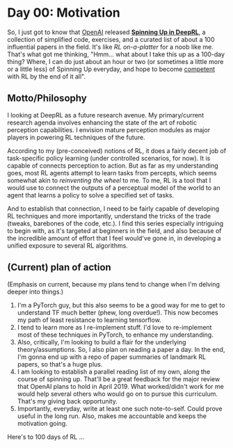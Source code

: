 # Day 00: Motivation

So, I just got to know that [OpenAI](https://openai.com/) released **[Spinning Up in DeepRL](https://spinningup.openai.com/en/latest/)**, a collection of simplified code, exercises, and a curated list of about a 100 influential papers in the field. It's like _RL on-a-platter_ for a noob like me. That's what got me thinking, "Hmm... what about I take this up as a 100-day thing? Where, I can do just about an hour or two (or sometimes a little more or a little less) of Spinning Up everyday, and hope to become [competent](https://en.wikipedia.org/wiki/Dreyfus_model_of_skill_acquisition) with RL by the end of it all".


## Motto/Philosophy

I looking at DeepRL as a future research avenue. My primary/current research agenda involves enhancing the state of the art of robotic perception capabilities. I envision mature perception modules as major players in powering RL techniques of the future. 

According to my (pre-conceived) notions of RL, it does a fairly decent job of task-specific policy learning (under controlled scenarios, for now). It is capable of connects perception to action. But as far as my understanding goes, most RL agents attempt to learn tasks from percepts, which seems somewhat akin to _reinventing the wheel_ to me. To me, RL is a tool that I would use to connect the outputs of a perceptual model of the world to an agent that learns a policy to solve a specified set of tasks.

And to establish that connection, I need to be fairly capable of developing RL techniques and more importantly, understand the tricks of the trade (tweaks, barebones of the code, etc.). I find this series especially intriguing to begin with, as it's targeted at beginners in the field, and also because of the incredible amount of effort that I feel would've gone in, in developing a unified exposure to several RL algorithms.

## (Current) plan of action

(Emphasis on current, because my plans tend to change when I'm delving deeper into things.)
1. I'm a PyTorch guy, but this also seems to be a good way for me to get to understand TF much better (phew, long overdue!). This now becomes my path of least resistance to learning tensorflow.
2. I tend to learn more as I re-implement stuff. I'd love to re-implement most of these techniques in PyTorch, to enhance my understanding. 
3. Also, critically, I'm looking to build a flair for the underlying theory/assumptions. So, I also plan on reading a paper a day. In the end, I'm gonna end up with a repo of paper summaries of landmark RL papers, so that's a huge plus.
4. I am looking to establish a parallel reading list of my own, along the course of spinning up. That'll be a great feedback for the major review that OpenAI plans to hold in April 2019. What worked/didn't work for me would help several others who would go on to pursue this curriculum. That's my giving back opportunity.
5. Importantly, everyday, write at least one such note-to-self. Could prove useful in the long run. Also, makes me accountable and keeps the motivation going.

Here's to 100 days of RL ...
